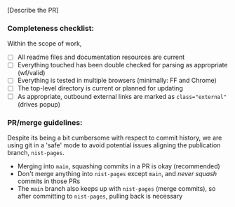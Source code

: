 [Describe the PR]

### Completeness checklist:

Within the scope of work,

- [ ] All readme files and documentation resources are current
- [ ] Everything touched has been double checked for parsing as appropriate (wf/valid)
- [ ] Everything is tested in multiple browsers (minimally: FF and Chrome)
- [ ] The top-level directory is current or planned for updating
- [ ] As appropriate, outbound external links are marked as `class="external"` (drives popup)

### PR/merge guidelines:

Despite its being a bit cumbersome with respect to commit history, we are using git in a 'safe' mode to avoid potential issues aligning the publication branch, `nist-pages`.

- Merging into `main`, squashing commits in a PR is okay (recommended)
- Don't merge anything into `nist-pages` except `main`, and *never squash* commits in those PRs
- The `main` branch also keeps up with `nist-pages` (merge commits), so after committing to `nist-pages`, pulling back is necessary
